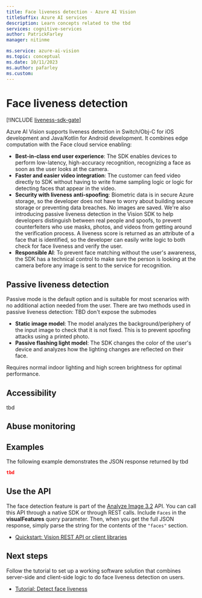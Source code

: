 ```yaml
---
title: Face liveness detection - Azure AI Vision
titleSuffix: Azure AI services
description: Learn concepts related to the tbd
services: cognitive-services
author: PatrickFarley
manager: nitinme

ms.service: azure-ai-vision
ms.topic: conceptual
ms.date: 10/11/2023
ms.author: pafarley
ms.custom: 
---
```


# Face liveness detection

[!INCLUDE [liveness-sdk-gate](../includes/liveness-sdk-gate.md)]

Azure AI Vision supports liveness detection in Switch/Obj-C for iOS development and Java/Kotlin for Android development. It combines edge computation with the Face cloud service enabling:

- **Best-in-class end user experience**: The SDK enables devices to perform low-latency, high-accuracy recognition, recognizing a face as soon as the user looks at the camera.
- **Faster and easier video integration**: The customer can feed video directly to SDK without having to write frame sampling logic or logic for detecting faces that appear in the video.
- **Security with liveness anti-spoofing**: Biometric data is in secure Azure storage, so the developer does not have to worry about building secure storage or preventing data breaches. No images are saved. We're also introducing passive liveness detection in the Vision SDK to help developers distinguish between real people and spoofs, to prevent counterfeiters who use masks, photos, and videos from getting around the verification process. A liveness score is returned as an attribute of a face that is identified, so the developer can easily write logic to both check for face liveness and verify the user.
- **Responsible AI**: To prevent face matching without the user's awareness, the SDK has a technical control to make sure the person is looking at the camera before any image is sent to the service for recognition.


## Passive liveness detection

Passive mode is the default option and is suitable for most scenarios with no additional action needed from the user. There are two methods used in passive liveness detection:
TBD don't expose the submodes
- **Static image model**: The model analyzes the background/periphery of the input image to check that it is not fixed. This is to prevent spoofing attacks using a printed photo.
- **Passive flashing light model**: The SDK changes the color of the user's device and analyzes how the lighting changes are reflected on their face.

Requires normal indoor lighting and high screen brightness for optimal performance.​


## Accessibility

tbd

## Abuse monitoring



## Examples

The following example demonstrates the JSON response returned by tbd


```json
tbd
```


## Use the API

The face detection feature is part of the [Analyze Image 3.2](https://westcentralus.dev.cognitive.microsoft.com/docs/services/computer-vision-v3-2/operations/56f91f2e778daf14a499f21b) API. You can call this API through a native SDK or through REST calls. Include `Faces` in the **visualFeatures** query parameter. Then, when you get the full JSON response, simply parse the string for the contents of the `"faces"` section.

* [Quickstart: Vision REST API or client libraries](./quickstarts-sdk/image-analysis-client-library.md?pivots=programming-language-csharp)

## Next steps

Follow the tutorial to set up a working software solution that combines server-side and client-side logic to do face liveness detection on users.

* [Tutorial: Detect face liveness](./Tutorials/liveness.md)